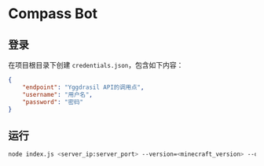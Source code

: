 # Compass Bot

## 登录

在项目根目录下创建 `credentials.json`，包含如下内容：

```json
{
	"endpoint": "Yggdrasil API的调用点",
	"username": "用户名",
	"password": "密码"
}
```

## 运行

```sh
node index.js <server_ip:server_port> --version=<minecraft_version> --owner=<bot_owner>
```
